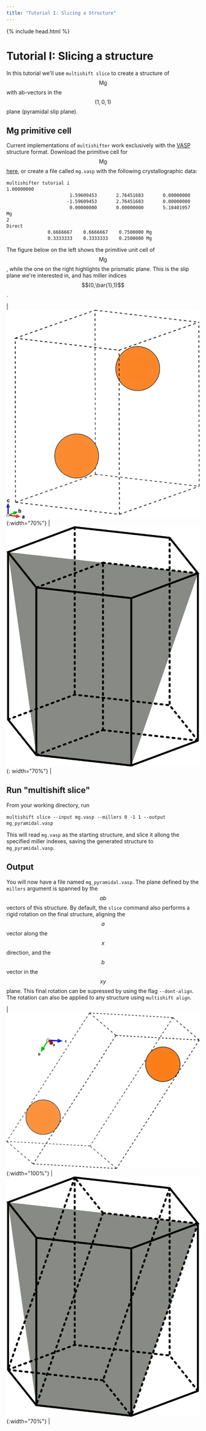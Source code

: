 ```yaml
---
title: "Tutorial I: Slicing a Structure"
---
```

{% include head.html %}

# Tutorial I: Slicing a structure
In this tutorial we'll use `multishift slice` to create a structure of $$\mathrm{Mg}$$ with ab-vectors in the $$(1,0,1)$$ plane (pyramidal slip plane).

## Mg primitive cell
Current implementations of `multishifter` work exclusively with the [VASP](https://cms.mpi.univie.ac.at/vasp/guide/node59.html) structure format.
Download the primitive cell for $$\mathrm{Mg}$$ [here](./mg.vasp), or create a file called `mg.vasp` with the following crystallographic data:

    multishifter tutorial i
    1.00000000
                           1.59609453       2.76451683       0.00000000
                          -1.59609453       2.76451683       0.00000000
                           0.00000000       0.00000000       5.18401957
    Mg
    2
    Direct
                   0.6666667    0.6666667    0.7500000 Mg
                   0.3333333    0.3333333    0.2500000 Mg

The figure below on the left shows the primitive unit cell of $$\mathrm{Mg}$$, while the one on the right highlights the prismatic plane.
This is the slip plane we're interested in, and has miller indices $$(0,\bar{1},1)$$.

| ![Primitive structure of Mg](./mg.png){:width="70%"} | ![Pyramidal slip plane in HCP](./pyraslip.svg){: width="70%"} |

## Run "multishift slice"
From your working directory, run

```
multishift slice --input mg.vasp --millers 0 -1 1 --output mg_pyramidal.vasp
```

This will read `mg.vasp` as the starting structure, and slice it allong the specified miller indexes, saving the generated structure to `mg_pyramidal.vasp`.

## Output
You will now have a file named `mg_pyramidal.vasp`.
The plane defined by the `millers` argument is spanned by the $$ab$$ vectors of this structure.
By default, the `slice` command also performs a rigid rotation on the final structure, aligning the $$a$$ vector along the $$x$$ direction, and the $$b$$ vector in the $$xy$$ plane.
This final rotation can be supressed by using the flag `--dont-align`.
The rotation can also be applied to any structure using `multishift align`.

| ![Sliced Mg along 0-11](./mg_pyramidal.png){:width="100%"} | ![Pyramidal slip plane in HCP](./pyraslip_unit.svg){:width="70%"} |
